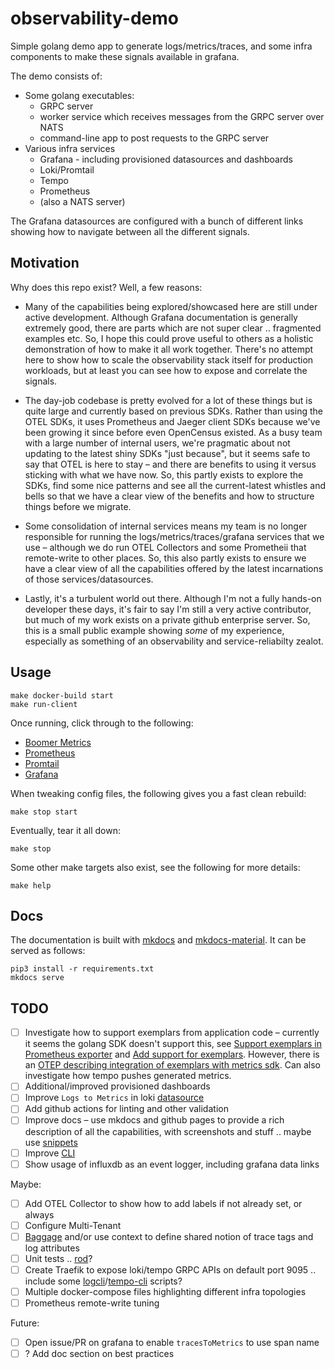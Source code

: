 # observability-demo

Simple golang demo app to generate logs/metrics/traces, and some infra components to make these signals available in grafana.

The demo consists of:

- Some golang executables:
  - GRPC server
  - worker service which receives messages from the GRPC server over NATS
  - command-line app to post requests to the GRPC server
- Various infra services
  - Grafana - including provisioned datasources and dashboards
  - Loki/Promtail
  - Tempo
  - Prometheus
  - (also a NATS server)

The Grafana datasources are configured with a bunch of different links showing how to navigate between all the different signals.

## Motivation

Why does this repo exist?  Well, a few reasons:

- Many of the capabilities being explored/showcased here are still under active development.  Although Grafana documentation is generally
  extremely good, there are parts which are not super clear .. fragmented examples etc.  So, I hope this could prove useful to others as
  a holistic demonstration of how to make it all work together.  There's no attempt here to show how to scale the observability stack itself
  for production workloads, but at least you can see how to expose and correlate the signals.

- The day-job codebase is pretty evolved for a lot of these things but is quite large and currently based on previous SDKs.  Rather than
  using the OTEL SDKs, it uses Prometheus and Jaeger client SDKs because we've been growing it since before even OpenCensus existed. As a
  busy team with a large number of internal users, we're pragmatic about not updating to the latest shiny SDKs "just because", but it seems
  safe to say that OTEL is here to stay – and there are benefits to using it versus sticking with what we have now.  So, this partly exists
  to explore the SDKs, find some nice patterns and see all the current-latest whistles and bells so that we have a clear view of the
  benefits and how to structure things before we migrate.

- Some consolidation of internal services means my team is no longer responsible for running the logs/metrics/traces/grafana services that
  we use – although we do run OTEL Collectors and some Prometheii that remote-write to other places.  So, this also partly exists to ensure
  we have a clear view of all the capabilities offered by the latest incarnations of those services/datasources.

- Lastly, it's a turbulent world out there.  Although I'm not a fully hands-on developer these days, it's fair to say I'm still a very
  active contributor, but much of my work exists on a private github enterprise server.  So, this is a small public example showing
  _some_ of my experience, especially as something of an observability and service-reliabilty zealot.

## Usage

```plaintext
make docker-build start
make run-client
```

Once running, click through to the following:

- [Boomer Metrics](http://localhost:2223/metrics)
- [Prometheus](http://localhost:9090)
- [Promtail](http://localhost:9080)
- [Grafana](http://localhost:3000)

When tweaking config files, the following gives you a fast clean rebuild:

```plaintext
make stop start
```

Eventually, tear it all down:

```plaintext
make stop
```

Some other make targets also exist, see the following for more details:

```plaintext
make help
```

## Docs

The documentation is built with [mkdocs](https://www.mkdocs.org/) and [mkdocs-material](https://squidfunk.github.io/mkdocs-material/).
It can be served as follows:

```plaintext
pip3 install -r requirements.txt
mkdocs serve
```

## TODO

- [ ] Investigate how to support exemplars from application code – currently it seems the golang SDK doesn't support this, see
  [Support exemplars in Prometheus exporter](https://github.com/open-telemetry/opentelemetry-go/issues/3163) and
  [Add support for exemplars](https://github.com/open-telemetry/opentelemetry-go/issues/559). However, there is an
  [OTEP describing integration of exemplars with metrics sdk](https://github.com/open-telemetry/oteps/pull/113). Can also investigate
  how tempo pushes generated metrics.
- [ ] Additional/improved provisioned dashboards
- [ ] Improve `Logs to Metrics` in loki [datasource](./docker/datasources/datasources.yml)
- [ ] Add github actions for linting and other validation
- [ ] Improve docs – use mkdocs and github pages to provide a rich description of all the capabilities, with screenshots and stuff .. maybe use [snippets](https://facelessuser.github.io/pymdown-extensions/extensions/snippets/)
- [ ] Improve [CLI](./cmd/boomer-cli/main.go)
- [ ] Show usage of influxdb as an event logger, including grafana data links

Maybe:

- [ ] Add OTEL Collector to show how to add labels if not already set, or always
- [ ] Configure Multi-Tenant
- [ ] [Baggage](https://pkg.go.dev/go.opentelemetry.io/otel@v1.21.0/baggage) and/or use context to define
  shared notion of trace tags and log attributes
- [ ] Unit tests .. [rod](https://go-rod.github.io/#/)?
- [ ] Create Traefik to expose loki/tempo GRPC APIs on default port 9095 .. include some [logcli](https://grafana.com/docs/loki/latest/query/logcli/)/[tempo-cli](https://grafana.com/docs/tempo/latest/operations/tempo_cli/#search) scripts?
- [ ] Multiple docker-compose files highlighting different infra topologies
- [ ] Prometheus remote-write tuning

Future:

- [ ] Open issue/PR on grafana to enable `tracesToMetrics` to use span name
- [ ] ? Add doc section on best practices
